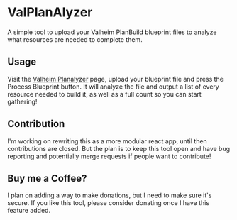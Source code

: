 # ValPlanAlyzer

A simple tool to upload your Valheim PlanBuild blueprint files to analyze what resources are needed to complete them.

## Usage

Visit the [Valheim Planalyzer](https://dsthedev.github.io/ValPlanAlyzer/) page, upload your blueprint file and press the Process Blueprint button. It will analyze the file and output a list of every resource needed to build it, as well as a full count so you can start gathering!

## Contribution

I'm working on rewriting this as a more modular react app, until then contributions are closed. But the plan is to keep this tool open and have bug reporting and potentially merge requests if people want to contribute!

## Buy me a Coffee?

I plan on adding a way to make donations, but I need to make sure it's secure. If you like this tool, please consider donating once I have this feature added.
